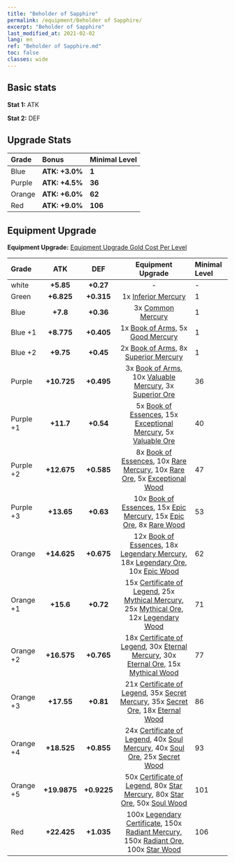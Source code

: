 ```yaml
---
title: "Beholder of Sapphire"
permalink: /equipment/Beholder of Sapphire/
excerpt: "Beholder of Sapphire"
last_modified_at: 2021-02-02
lang: en
ref: "Beholder of Sapphire.md"
toc: false
classes: wide
---
```


## Basic stats
 **Stat 1:** ATK

 **Stat 2:** DEF

## Upgrade Stats

  |     Grade    |   Bonus | Minimal Level | 
  |:-------------|:--------|:--------------| 
  | Blue | **ATK: +3.0%** | **1** | 
  | Purple | **ATK: +4.5%** | **36** | 
  | Orange | **ATK: +6.0%** | **62** | 
  | Red | **ATK: +9.0%** | **106** | 


## Equipment Upgrade
 **Equipment Upgrade:** [Equipment Upgrade Gold Cost Per Level](/equipment/EquipmentUpgradeCostPerLevel/) 

  |          Grade      | ATK | DEF | Equipment Upgrade | Minimal Level |
  |:--------------------|:---------:|:---------:|:----------------:|:--------------|
  | white | **+5.85** | **+0.27** | - | - |
  | Green | **+6.825** | **+0.315** | 1x [ Inferior Mercury](/Items/mat_27/) | 1 |
  | Blue | **+7.8** | **+0.36** | 3x [ Common Mercury](/Items/mat_65/) | 1 |
  | Blue +1 | **+8.775** | **+0.405** | 1x [ Book of Arms](/Items/mat_32/), 5x [ Good Mercury](/Items/mat_102/) | 1 |
  | Blue +2 | **+9.75** | **+0.45** | 2x [ Book of Arms](/Items/mat_71/), 8x [ Superior Mercury](/Items/mat_15/) | 1 |
  | Purple | **+10.725** | **+0.495** | 3x [ Book of Arms](/Items/mat_6/), 10x [ Valuable Mercury](/Items/mat_58/), 3x [ Superior Ore](/Items/mat_13/) | 36 |
  | Purple +1 | **+11.7** | **+0.54** | 5x [ Book of Essences](/Items/mat_44/), 15x [ Exceptional Mercury](/Items/mat_91/), 5x [ Valuable Ore](/Items/mat_55/) | 40 |
  | Purple +2 | **+12.675** | **+0.585** | 8x [ Book of Essences](/Items/mat_84/), 10x [ Rare Mercury](/Items/mat_29/), 10x [ Rare Ore](/Items/mat_2/), 5x [ Exceptional Wood](/Items/mat_82/) | 47 |
  | Purple +3 | **+13.65** | **+0.63** | 10x [ Book of Essences](/Items/mat_20/), 15x [ Epic Mercury](/Items/mat_70/), 15x [ Epic Ore](/Items/mat_42/), 8x [ Rare Wood](/Items/mat_14/) | 53 |
  | Orange | **+14.625** | **+0.675** | 12x [ Book of Essences](/Items/mat_60/), 18x [ Legendary Mercury](/Items/mat_3/), 18x [ Legendary Ore](/Items/mat_81/), 10x [ Epic Wood](/Items/mat_57/) | 62 |
  | Orange +1 | **+15.6** | **+0.72** | 15x [ Certificate of Legend](/Items/mat_96/), 25x [ Mythical Mercury](/Items/mat_50/), 25x [ Mythical Ore](/Items/mat_23/), 12x [ Legendary Wood](/Items/mat_93/) | 71 |
  | Orange +2 | **+16.575** | **+0.765** | 18x [ Certificate of Legend](/Items/mat_25/), 30x [ Eternal Mercury](/Items/mat_62/), 30x [ Eternal Ore](/Items/mat_36/), 15x [ Mythical Wood](/Items/mat_9/) | 77 |
  | Orange +3 | **+17.55** | **+0.81** | 21x [ Certificate of Legend](/Items/mat_38/), 35x [ Secret Mercury](/Items/mat_22/), 35x [ Secret Ore](/Items/mat_99/), 18x [ Eternal Wood](/Items/mat_75/) | 86 |
  | Orange +4 | **+18.525** | **+0.855** | 24x [ Certificate of Legend](/Items/mat_100/), 40x [ Soul Mercury](/Items/mat_34/), 40x [ Soul Ore](/Items/mat_8/), 25x [ Secret Wood](/Items/mat_87/) | 93 |
  | Orange +5 | **+19.9875** | **+0.9225** | 50x [ Certificate of Legend](/Items/mat_11/), 80x [ Star Mercury](/Items/mat_98/), 80x [ Star Ore](/Items/mat_72/), 50x [ Soul Wood](/Items/mat_49/) | 101 |
  | Red | **+22.425** | **+1.035** | 100x [ Legendary Certificate](/Items/mat_76/), 150x [ Radiant Mercury](/Items/mat_24/), 150x [ Radiant Ore](/Items/mat_88/), 100x [ Star Wood](/Items/mat_63/) | 106 |


